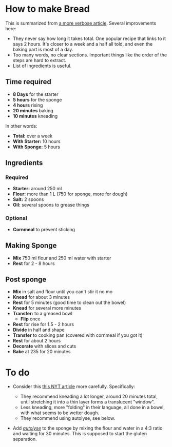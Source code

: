 How to make Bread
=================

This is summarized from [a more verbose article][1]. Several improvements here:

- They never say how long it takes total. One popular recipe that links to it says 2 hours. It's closer to a week and a half all told, and even the baking part is most of a day.
- Too many words, no clear sections. Important things like the order of the steps are hard to extract.
- List of ingredients is useful.

[1]: https://pinchmysalt.com/how-to-make-sourdough-bread/

Time required
-------------

- **8 Days** for the starter
- **5 hours** for the sponge
- **4 hours** rising
- **20 minutes** baking
- **10 minutes** kneading

In other words:

- **Total:** over a week
- **With Starter:** 10 hours
- **With Sponge:** 5 hours

Ingredients
-----------

### Required ###

- **Starter:** around 250 ml
- **Flour:** more than 1 L (750 for sponge, more for dough)
- **Salt:** 2 spoons
- **Oil:** several spoons to grease things

### Optional ###

- **Cornmeal** to prevent sticking

Making Sponge
-------------

- **Mix** 750 ml flour and 250 ml water with starter
- **Rest** for 2 - 8 hours

Post sponge
-----------

- **Mix** in salt and flour until you can't stir it no mo
- **Knead** for about 3 minutes
- **Rest** for 5 minutes (good time to clean out the bowel)
- **Knead** for several more minutes
- **Transfer:** to a greased bowl
   - **Flip** once
- **Rest** for rise for 1.5 - 2 hours
- **Divide** in half and shape
- **Transfer** to cooking pan (covered with cornmeal if you got it)
- **Rest** for about 2 hours
- **Decorate** with slices and cuts
- **Bake** at 235 for 20 minutes


To do
=====

- Consider this [this NYT article][2] more carefully. Specifically:
   - They recommend kneading a lot longer, around 20 minutes total,
     until stretching it into a thin layer forms a translucent
     "window".
   - Less kneading, more "folding" in their language, all done in a
     bowel, with what seems to be wetter dough.
   - They recommend using autolyse, see below.

- Add [_autolyse_][3] to the sponge by mixing the flour and water in a
  4:3 ratio and waiting for 30 minutes. This is supposed to start the
  gluten separation.

[2]: https://cooking.nytimes.com/guides/59-how-to-make-sourdough-bread
[3]: https://en.wikipedia.org/wiki/Autolysis_(biology)
